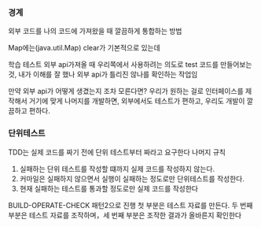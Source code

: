 ### 경계

외부 코드를 나의 코드에 가져왔을 때 깔끔하게 통합하는 방법

Map에는(java.util.Map) clear가 기본적으로 있는데



학습 테스트
외부 api가져올 때 우리쪽에서 사용하려는 의도로 test 코드를 만들어보는 것, 내가 이해를 잘 했나 외부 api가 틀리진 않나를 확인하는 작업임

만약 외부 api가 어떻게 생겼는지 조차 모른다면?
우리가 원하는 걸로 인터페이스를 제작해서 거기에 맞게 나머지를 개발하면,
외부에서도 테스트가 편하고, 우리도 개발이 깔끔하고 편하다.

### 단위테스트

TDD는 실제 코드를 짜기 전에 단위 테스트부터 짜라고 요구한다
나머지 규칙

1.	실패하는 단위 테스트를 작성할 떄까지 실제 코드를 작성하지 않는다.
2.	커마일은 실패하지 않으면서 실행이 실패하는 정도로만 단위테스트를 작성한다.
3.	현재 실패하는 테스트를 통과할 정도로만 실제 코드를 작성한다

BUILD-OPERATE-CHECK 패턴2으로 진행 
첫 부분은 테스트 자료를 만든다. 두 번째 부분은 테스트 자료를 조작하며，세 번째 부분은 조작한 결과가 올바른지 확인한다


